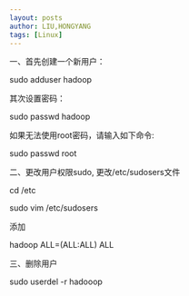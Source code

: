 ```yaml
---
layout: posts
author: LIU,HONGYANG
tags: [Linux]
---
```






一、首先创建一个新用户：

sudo adduser hadoop

其次设置密码：

sudo passwd hadoop

 

如果无法使用root密码，请输入如下命令:

sudo passwd root

 

二、更改用户权限sudo, 更改/etc/sudosers文件

cd /etc

sudo vim /etc/sudosers

 

添加

hadoop ALL=(ALL:ALL) ALL

 

三、删除用户

sudo userdel -r hadooop